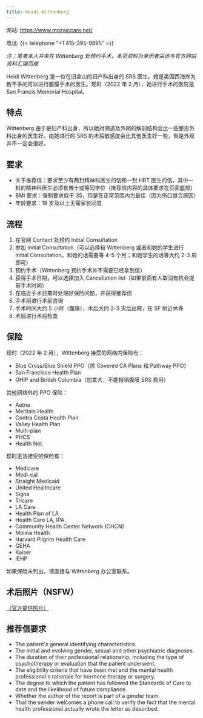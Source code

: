 ```yaml
---
title: Heidi Wittenberg
---
```


网站: <https://www.mozaiccare.net/>

电话: {{< telephone "+1 415-395-9895" >}}

*注：笔者本人并未在 Wittenberg 处预约手术，本页资料为亲历者采访与官方网站资料汇编而成*

Heidi Wittenberg 是一位在旧金山的妇产科出身的 SRS 医生。她是美国西海岸为数不多的可以进行腹膜手术的医生。现时（2022 年 2 月），她进行手术的医院是 San Francis Memorial Hospital。


## 特点

Wittenberg 由于是妇产科出身，所以她对阴道及外阴的解剖结构会比一些整形外科出身的医生好。由她进行的 SRS 的术后敏感度会比其他医生好一些，但是外观并不一定会很好。

## 要求

- 关于推荐信：要求至少有两封精神科医生的信和一封 HRT 医生的信，其中一封的精神科医生必须有博士或等同学位（推荐信内容的具体要求在页面底部）
- BMI 要求：强制要求低于 35，但是在正常范围内为最佳（因为伤口缝合原因）
- 年龄要求：18 岁及以上无需家长同意

## 流程

1. 在官网 Contact 处预约 Initial Consultation
1. 参加 Initial Consultation（可以选择和 Wittenberg 或者和她的学生进行 Initial Consultation。和她的话需要等 4-5 个月；和她学生的话等大约 2-3 周即可）
1. 预约手术（Wittenberg 预约手术并不需要已经拿到信）
1. 获得手术日期，可以选择加入 Cancellation list（如果前面有人取消有机会提前手术时间）
1. 在临近手术日期时处理好保险问题，并获得推荐信
1. 手术前进行术前咨询
1. 手术时间大约 5 小时（腹膜），术后大约 2-3 天后出院，在 SF 附近休养
1. 术后进行术后检查

## 保险

现时（2022 年 2 月），Wittenberg 接受的网络内保险有：

- Blue Cross/Blue Shield PPO（除 Covered CA Plans 和 Pathway PPO）
- San Francisco Health Plan
- OHIP and British Columbia（加拿大，不能报销腹膜 SRS 费用）

其他网络外的 PPO 保险：

- Aetna
- Meritain Health
- Contra Costa Health Plan
- Valley Health Plan
- Multi-plan
- PHCS
- Health Net

现时无法接受的保险有：

- Medicare
- Medi-cal
- Straight Medicaid
- United Healthcare
- Signa
- Tricare
- LA Care
- Health Plan of LA
- Health Care LA, IPA
- Community Health Center Network (CHCN)
- Molina Health
- Harvard Pilgrim Health Care
- GEHA
- Kaiser
- IEHP

如果保险未列出，请直接与 Wittenberg 办公室联系。

## 术后照片（NSFW）

[（官方提供照片）](https://www.mozaiccare.net/vaginoplasty-photos)

## 推荐信要求

- The patient's general identifying characteristics.
- The initial and evolving gender, sexual and other psychiatric diagnoses.
- The duration of their professional relationship, including the type of psychotherapy or evaluation that the patient underwent.
- The eligibility criteria that have been met and the mental health professional's rationale for hormone therapy or surgery.
- The degree to which the patient has followed the Standards of Care to date and the likelihood of future compliance.
- Whether the author of the report is part of a gender team.
- That the sender welcomes a phone call to verify the fact that the mental health professional actually wrote the letter as described.
